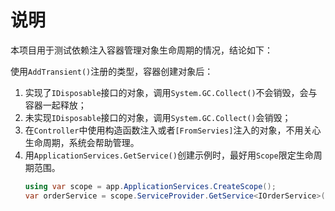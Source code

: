 # 说明

本项目用于测试依赖注入容器管理对象生命周期的情况，结论如下：

使用`AddTransient()`注册的类型，容器创建对象后：

1. 实现了`IDisposable`接口的对象，调用`System.GC.Collect()`不会销毁，会与容器一起释放；
2. 未实现`IDisposable`接口的对象，调用`System.GC.Collect()`会销毁；
3. 在`Controller`中使用构造函数注入或者`[FromServies]`注入的对象，不用关心生命周期，系统会帮助管理。
4. 用`ApplicationServices.GetService()`创建示例时，最好用`Scope`限定生命周期范围。
    ```cs
    using var scope = app.ApplicationServices.CreateScope();
    var orderService = scope.ServiceProvider.GetService<IOrderService>();
    ```